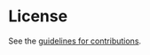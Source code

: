 # License

See the
[guidelines for contributions](https://github.com/ietf-wg-nfsv4/mojette_encoding/blob/main/CONTRIBUTING.md).
